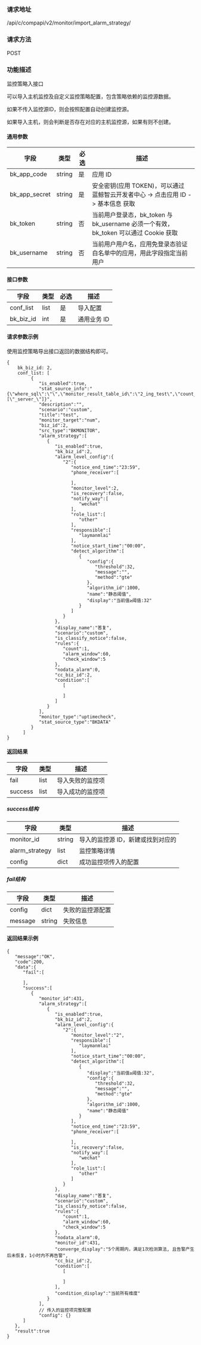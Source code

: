 
### 请求地址

/api/c/compapi/v2/monitor/import_alarm_strategy/



### 请求方法

POST


### 功能描述

监控策略入接口

可以导入主机监控及自定义监控策略配置，包含策略依赖的监控源数据。

如果不传入监控源ID，则会按照配置自动创建监控源。

如果导入主机，则会判断是否存在对应的主机监控源，如果有则不创建。


#### 通用参数

| 字段 | 类型 | 必选 |  描述 |
|-----------|------------|--------|------------|
| bk_app_code  |  string    | 是 | 应用 ID     |
| bk_app_secret|  string    | 是 | 安全密钥(应用 TOKEN)，可以通过 蓝鲸智云开发者中心 -&gt; 点击应用 ID -&gt; 基本信息 获取 |
| bk_token     |  string    | 否 | 当前用户登录态，bk_token 与 bk_username 必须一个有效，bk_token 可以通过 Cookie 获取 |
| bk_username  |  string    | 否 | 当前用户用户名，应用免登录态验证白名单中的应用，用此字段指定当前用户 |

#### 接口参数

| 字段      | 类型 | 必选 | 描述       |
| --------- | ---- | ---- | ---------- |
| conf_list    | list | 是   | 导入配置   |
| bk_biz_id | int  | 是   | 通用业务 ID |

#### 请求参数示例

使用监控策略导出接口返回的数据结构即可。

```
{
    bk_biz_id: 2,
    conf_list: [
         {
            "is_enabled":true,
            "stat_source_info":"{\"where_sql\":\"\",\"monitor_result_table_id\":\"2_ing_test\",\"count_freq\":60,\"unit_conversion\":1.0,\"aggregator\":\"sum\",\"monitor_field\":\"num\",\"unit\":\"\",\"dimensions\":[\"_server_\"]}",
            "description":"",
            "scenario":"custom",
            "title":"test",
            "monitor_target":"num",
            "biz_id":2,
            "src_type":"BKMONITOR",
            "alarm_strategy":[
               {
                  "is_enabled":true,
                  "bk_biz_id":2,
                  "alarm_level_config":{
                     "2":{
                        "notice_end_time":"23:59",
                        "phone_receiver":[

                        ],
                        "monitor_level":2,
                        "is_recovery":false,
                        "notify_way":[
                           "wechat"
                        ],
                        "role_list":[
                           "other"
                        ],
                        "responsible":[
                           "laymanmlai"
                        ],
                        "notice_start_time":"00:00",
                        "detect_algorithm":[
                           {
                              "config":{
                                 "threshold":32,
                                 "message":"",
                                 "method":"gte"
                              },
                              "algorithm_id":1000,
                              "name":"静态阈值",
                              "display":"当前值≥阈值:32"
                           }
                        ]
                     }
                  },
                  "display_name":"答复",
                  "scenario":"custom",
                  "is_classify_notice":false,
                  "rules":{
                     "count":1,
                     "alarm_window":60,
                     "check_window":5
                  },
                  "nodata_alarm":0,
                  "cc_biz_id":2,
                  "condition":[
                     [

                     ]
                  ]
               }
            ],
            "monitor_type":"uptimecheck",
            "stat_source_type":"BKDATA"
         }
      ]
}
```



#### 返回结果

| 字段    | 类型 | 描述             |
| ------- | ---- | ---------------- |
| fail    | list | 导入失败的监控项 |
| success | list | 导入成功的监控项 |

##### success结构

| 字段           | 类型   | 描述                             |
| -------------- | ------ | -------------------------------- |
| monitor_id     | string | 导入的监控源 ID，新建或找到对应的 |
| alarm_strategy | list   | 监控策略详情                     |
| config         | dict   | 成功监控项传入的配置             |

##### fail结构

| 字段    | 类型   | 描述             |
| ------- | ------ | ---------------- |
| config  | dict   | 失败的监控源配置 |
| message | string | 失败信息         |



#### 返回结果示例


```
{  
   "message":"OK",
   "code":200,
   "data":{  
      "fail":[  

      ],
      "success":[  
         {  
            "monitor_id":431,
            "alarm_strategy":[  
               {  
                  "is_enabled":true,
                  "bk_biz_id":2,
                  "alarm_level_config":{  
                     "2":{  
                        "monitor_level":"2",
                        "responsible":[  
                           "laymanmlai"
                        ],
                        "notice_start_time":"00:00",
                        "detect_algorithm":[  
                           {  
                              "display":"当前值≥阈值:32",
                              "config":{  
                                 "threshold":32,
                                 "message":"",
                                 "method":"gte"
                              },
                              "algorithm_id":1000,
                              "name":"静态阈值"
                           }
                        ],
                        "notice_end_time":"23:59",
                        "phone_receiver":[  

                        ],
                        "is_recovery":false,
                        "notify_way":[  
                           "wechat"
                        ],
                        "role_list":[  
                           "other"
                        ]
                     }
                  },
                  "display_name":"答复",
                  "scenario":"custom",
                  "is_classify_notice":false,
                  "rules":{  
                     "count":1,
                     "alarm_window":60,
                     "check_window":5
                  },
                  "nodata_alarm":0,
                  "monitor_id":431,
                  "converge_display":"5个周期内，满足1次检测算法, 且告警产生后未恢复，1小时内不再告警",
                  "cc_biz_id":2,
                  "condition":[  
                     [  

                     ]
                  ],
                  "condition_display":"当前所有维度"
               }
            ],
            // 传入的监控项完整配置
            "config": {}
      ]
   },
   "result":true
}
```